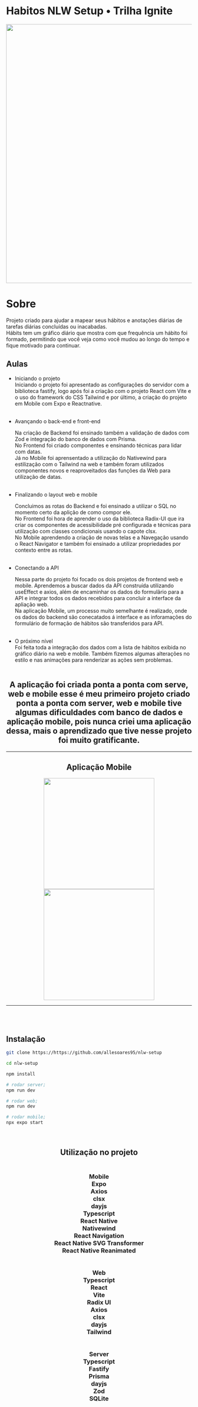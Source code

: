 # Habitos NLW Setup • Trilha Ignite
<div align="center">
<img src="./img/NewHabit.svg" width="700">
</div>

# Sobre

Projeto criado para ajudar a mapear seus hábitos e anotações diárias de tarefas diárias concluídas ou inacabadas.<br>
Hábits tem um gráfico diário que mostra com que frequência um hábito foi formado, permitindo que você veja como você mudou ao longo do tempo e fique motivado para continuar.

## Aulas
  * Iniciando o projeto <br>
    Iniciando o projeto foi apresentado as configurações do servidor com a biblioteca fastify, logo após foi a criação com o projeto React com Vite e o uso do framework do CSS Tailwind e por último, a criação do projeto em Mobile com Expo e Reactnative.<br><br>

  * Avançando o back-end e front-end<br>

    Na criação de Backend foi ensinado também a validação de dados com Zod e integração do banco de dados com Prisma.<br>
    No Frontend foi criado componentes e ensinando técnicas para lidar com datas.<br>
    Já no Mobile foi aprensentado a utilização do Nativewind para estilização com o Tailwind na web e também foram utilizados componentes novos e reaproveitados das funções da Web para utilização de datas.<br><br>

  * Finalizando o layout web e mobile<br>

    Concluimos as rotas do Backend e foi ensinado a utilizar o SQL no momento certo da aplição de como compor ele.<br>
    No Frontend foi hora de aprender o uso da biblioteca Radix-UI que ira criar os componentes de acessibilidade pré configurada e técnicas para utilização com classes condicionais usando o capote clsx.<br>
    No Mobile aprendendo a criação de novas telas e a Navegação usando o React Navigator e também foi ensinado a utilizar propriedades por contexto entre as rotas.<br><br>

  * Conectando a API <br>

    Nessa parte do projeto foi focado os dois projetos de frontend web e mobile. Aprendemos a buscar dados da API construída utilizando useEffect e axios, além de encaminhar os dados do formulãrio para a API e integrar todos os dados recebidos para concluir a interface da apliação web.<br>
    Na aplicação Mobile, um processo muito semelhante é realizado, onde os dados do backend são conecatados á interface e as inforamações do formulário de formação de hábitos são transferidos para API.<br><br>

  * O próximo nível<br>
    Foi feita toda a integração dos dados com a lista de hábitos exibida no gráfico diário na web e mobile. Também fizemos algumas alterações no estilo e nas animações para renderizar as ações sem problemas. <br><br>

  <div align="center">
  <h2>A aplicação foi criada ponta a ponta com serve, web e mobile esse é meu primeiro projeto criado ponta a ponta com server, web e mobile tive algumas dificuldades com banco de dados e aplicação mobile, pois nunca criei uma aplicação dessa, mais o aprendizado que tive nesse projeto foi muito gratificante.
  </h2></div>

---
<div align="center">
<h2>  Aplicação Mobile </h2>
<img src="./img/HomeMob.svg" width="300" >
<img src="./img/NewHabitMob.svg" width="300">
</div>

---
<br><br>
## Instalação

```bash
git clone https://https://github.com/allesoares95/nlw-setup

cd nlw-setup

npm install

# rodar server;
npm run dev

# rodar web;
npm run dev

# rodar mobile;
npx expo start  
```

<br>

<h2 align="center"><strong>Utilização no projeto</strong></h2>
<h3 align="center">
<br>
  <strong>Mobile</strong><br>
  Expo<br>
  Axios<br>
  clsx<br>
  dayjs<br>
  Typescript<br>
  React Native<br>
  Nativewind<br>
  React Navigation<br>
  React Native SVG Transformer<br>
  React Native Reanimated<br><br><br>
  <strong>Web</strong><br>
  Typescript<br>
  React<br>
  Vite<br>
  Radix UI<br>
  Axios<br>
  clsx<br>
  dayjs<br>
  Tailwind <br><br><br>
  <strong>Server</strong><br>
  Typescript<br>
  Fastify <br>
  Prisma<br>
  dayjs<br>
  Zod<br>
  SQLite<br>
  </h2>
  